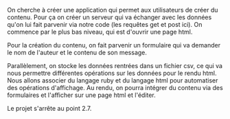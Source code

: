 On cherche à créer une application qui permet aux utilisateurs de créer du contenu. Pour ça on créer un serveur qui va échanger avec les données qu'on lui fait parvenir via notre code (les requêtes get et post ici). On commence par le plus bas niveau, qui est d'ouvrir une page html.

Pour la création du contenu, on fait parvenir un formulaire qui va demander le nom de l'auteur et le contenu de son message.

Parallèlement, on stocke les données rentrées dans un fichier csv, ce qui va nous permettre différentes opérations sur les données pour le rendu html. Nous allons associer du langage ruby et du langage html pour automatiser des opérations d'affichage. Au rendu, on pourra intégrer du contenu via des formulaires et l'afficher sur une page html et l'éditer.

Le projet s'arrête au point 2.7.